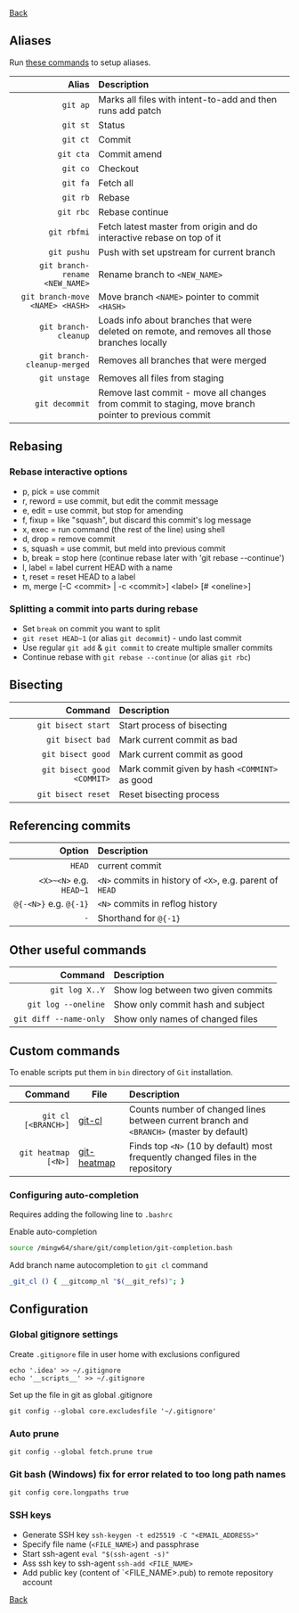 [Back](../../README.md)

## Aliases
Run [these commands](./configureAliases.md) to setup aliases. 

Alias | Description
---:|:---
`git ap` | Marks all files with intent-to-add and then runs add patch
`git st` | Status
`git ct` | Commit
`git cta` | Commit amend
`git co` | Checkout
`git fa` | Fetch all
`git rb` | Rebase
`git rbc` | Rebase continue
`git rbfmi` | Fetch latest master from origin and do interactive rebase on top of it
`git pushu` | Push with set upstream for current branch
`git branch-rename <NEW_NAME>` | Rename branch to `<NEW_NAME>`
`git branch-move <NAME> <HASH>` | Move branch `<NAME>` pointer to commit `<HASH>`
`git branch-cleanup` | Loads info about branches that were deleted on remote, and removes all those branches locally
`git branch-cleanup-merged` | Removes all branches that were merged
`git unstage` | Removes all files from staging
`git decommit` | Remove last commit - move all changes from commit to staging, move branch pointer to previous commit

## Rebasing

### Rebase interactive options

- p, pick <commit> = use commit
- r, reword <commit> = use commit, but edit the commit message
- e, edit <commit> = use commit, but stop for amending
- f, fixup <commit> = like "squash", but discard this commit's log message
- x, exec <command> = run command (the rest of the line) using shell
- d, drop <commit> = remove commit
- s, squash <commit> = use commit, but meld into previous commit
- b, break = stop here (continue rebase later with 'git rebase --continue')
- l, label <label> = label current HEAD with a name
- t, reset <label> = reset HEAD to a label
- m, merge \[-C \<commit\> | -c \<commit\>] \<label\> \[# \<oneline\>\]

### Splitting a commit into parts during rebase

- Set `break` on commit you want to split
- `git reset HEAD~1` (or alias `git decommit`) - undo last commit 
- Use regular `git add` & `git commit` to create multiple smaller commits
- Continue rebase with `git rebase --continue` (or alias `git rbc`)

## Bisecting

Command | Description
---:|:---
`git bisect start` | Start process of bisecting
`git bisect bad` | Mark current commit as bad
`git bisect good` | Mark current commit as good
`git bisect good <COMMIT>` | Mark commit given by hash `<COMMINT>` as good
`git bisect reset` | Reset bisecting process

## Referencing commits

Option | Description
---:|:---
`HEAD` | current commit
`<X>~<N>` e.g. `HEAD~1` | `<N>` commits in history of `<X>`, e.g. parent of `HEAD`
`@{-<N>}` e.g. `@{-1}` | `<N>` commits in reflog history
`-` | Shorthand for `@{-1}`

## Other useful commands

Command | Description
---:|:---
`git log X..Y` | Show log between two given commits
`git log --oneline` | Show only commit hash and subject
`git diff --name-only` | Show only names of changed files

## Custom commands

To enable scripts put them in `bin` directory of `Git` installation.

Command | File | Description
---:|---|:---
`git cl [<BRANCH>]` | [git-cl](./git-cl) | Counts number of changed lines between current branch and `<BRANCH>` (master by default)
`git heatmap [<N>]` | [git-heatmap](./git-heatmap) | Finds top `<N>` (10 by default) most frequently changed files in the repository

### Configuring auto-completion

Requires adding the following line to `.bashrc`

Enable auto-completion

```bash
source /mingw64/share/git/completion/git-completion.bash
```

Add branch name autocompletion to `git cl` command

```bash
_git_cl () { __gitcomp_nl "$(__git_refs)"; }
```

## Configuration

### Global gitignore settings
Create `.gitignore` file in user home with exclusions configured
```
echo '.idea' >> ~/.gitignore
echo '__scripts__' >> ~/.gitignore
```

Set up the file in git as global .gitignore
```
git config --global core.excludesfile '~/.gitignore'
```

### Auto prune
`git config --global fetch.prune true`

### Git bash (Windows) fix for error related to too long path names
`git config core.longpaths true`

### SSH keys
- Generate SSH key `ssh-keygen -t ed25519 -C "<EMAIL_ADDRESS>"`
- Specify file name (`<FILE_NAME>`) and passphrase
- Start ssh-agent `eval "$(ssh-agent -s)"`
- Ass ssh key to ssh-agent `ssh-add <FILE_NAME>`
- Add public key (content of `<FILE_NAME>.pub) to remote repository account

[Back](../../README.md)
